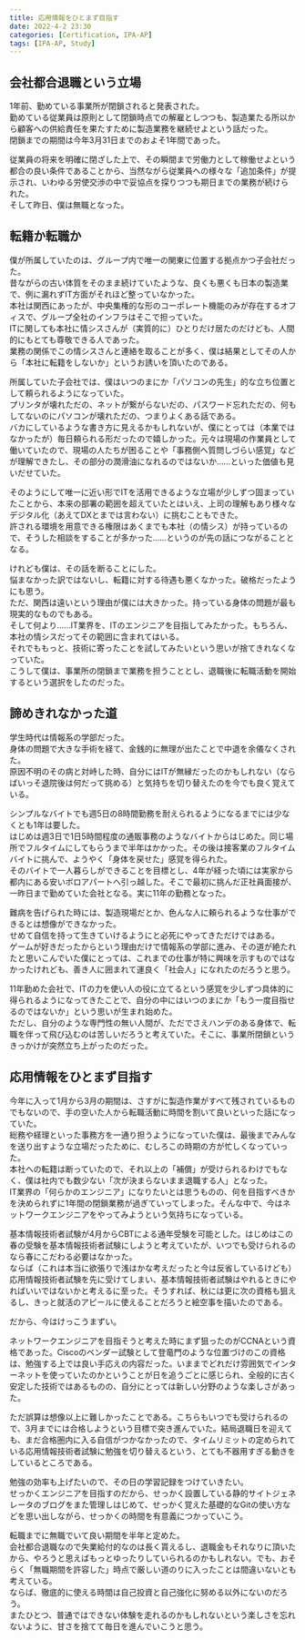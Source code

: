 ```yaml
---
title: 応用情報をひとまず目指す
date: 2022-4-2 23:30
categories: [Certification, IPA-AP]
tags: [IPA-AP, Study]
---
```


## 会社都合退職という立場

1年前、勤めている事業所が閉鎖されると発表された。  
勤めている従業員は原則として閉鎖時点での解雇としつつも、製造業たる所以から顧客への供給責任を果たすために製造業務を継続せよという話だった。  
閉鎖までの期間は今年3月31日までのおよそ1年間であった。

従業員の将来を明確に閉ざした上で、その瞬間まで労働力として稼働せよという都合の良い条件であることから、当然ながら従業員への様々な「追加条件」が提示され、いわゆる労使交渉の中で妥協点を探りつつも期日までの業務が続けられた。  
そして昨日、僕は無職となった。

## 転籍か転職か

僕が所属していたのは、グループ内で唯一の関東に位置する拠点かつ子会社だった。  
昔ながらの古い体質をそのまま続けていたような、良くも悪くも日本の製造業で、例に漏れずIT方面がそれほど整っていなかった。  
本社は関西にあったが、中央集権的な形のコーポレート機能のみが存在するオフィスで、グループ全社のインフラはそこで担っていた。  
ITに関しても本社に情シスさんが（実質的に）ひとりだけ居たのだけども、人間的にもとても尊敬できる人であった。  
業務の関係でこの情シスさんと連絡を取ることが多く、僕は結果としてその人から「本社に転籍をしないか」というお誘いを頂いたのである。

所属していた子会社では、僕はいつのまにか「パソコンの先生」的な立ち位置として頼られるようになっていた。  
プリンタが壊れただの、ネットが繋がらないだの、パスワード忘れただの、何もしてないのにパソコンが壊れただの、つまりよくある話である。  
バカにしているような書き方に見えるかもしれないが、僕にとっては（本業ではなかったが）毎日頼られる形だったので嬉しかった。元々は現場の作業員として働いていたので、現場の人たちが困ることや「事務側へ質問しづらい感覚」などが理解できたし、その部分の潤滑油になれるのではないか……といった価値も見いだせていた。

そのようにして唯一に近い形でITを活用できるような立場が少しずつ固まっていたことから、本来の部署の範囲を超えていたとはいえ、上司の理解もあり様々なデジタル化（あえてDXとまでは言わない）に挑むこともできた。  
許される環境を用意できる権限はあくまでも本社（の情シス）が持っているので、そうした相談をすることが多かった……というのが先の話につながることとなる。

けれども僕は、その話を断ることにした。  
悩まなかった訳ではないし、転籍に対する待遇も悪くなかった。破格だったようにも思う。  
ただ、関西は遠いという理由が僕には大きかった。持っている身体の問題が最も現実的なものでもある。  
そして何より……IT業界を、ITのエンジニアを目指してみたかった。もちろん、本社の情シスだってその範囲に含まれてはいる。  
それでももっと、技術に寄ったことを試してみたいという思いが捨てきれなくなっていた。  
こうして僕は、事業所の閉鎖まで業務を担うこととし、退職後に転職活動を開始するという選択をしたのだった。

## 諦めきれなかった道

学生時代は情報系の学部だった。  
身体の問題で大きな手術を経て、金銭的に無理が出たことで中退を余儀なくされた。  
原因不明のその病と対峙した時、自分にはITが無縁だったのかもしれない（ならばいっそ退院後は何だって挑める）と気持ちを切り替えたのを今でも良く覚えている。

シンプルなバイトでも週5日の8時間勤務を耐えられるようになるまでには少なくとも1年は要した。  
はじめは週3日で1日5時間程度の通販事務のようなバイトからはじめた。同じ場所でフルタイムにしてもらうまで半年はかかった。その後は接客業のフルタイムバイトに挑んで、ようやく「身体を戻せた」感覚を得られた。  
そのバイトで一人暮らしができることを目標とし、4年が経った頃には実家から都内にある安いボロアパートへ引っ越した。そこで最初に挑んだ正社員面接が、一昨日まで勤めていた会社となる。実に11年の勤務となった。

難病を告げられた時には、製造現場だとか、色んな人に頼られるような仕事ができるとは想像ができなかった。  
せめて自信を持って生きていけるようにと必死にやってきただけではある。  
ゲームが好きだったからという理由だけで情報系の学部に進み、その道が絶たれたと思いこんでいた僕にとっては、これまでの仕事が特に興味を示すものではなかったけれども、善き人に囲まれて運良く「社会人」になれたのだろうと思う。

11年勤めた会社で、ITの力を使い人の役に立てるという感覚を少しずつ具体的に得られるようになってきたことで、自分の中にはいつのまにか「もう一度目指せるのではないか」という思いが生まれ始めた。  
ただし、自分のような専門性の無い人間が、ただでさえハンデのある身体で、転職を伴って飛び込むのは苦しいだろうと考えていた。そこに、事業所閉鎖というきっかけが突然立ち上がったのだった。

## 応用情報をひとまず目指す

今年に入って1月から3月の期間は、さすがに製造作業がすべて残されているものでもないので、手の空いた人から転職活動に時間を割いて良いといった話になっていた。  
総務や経理といった事務方を一通り担うようになっていた僕は、最後までみんなを送り出すような立場だったために、むしろこの時期の方が忙しくなっていった。  
本社への転籍は断っていたので、それ以上の「補償」が受けられるわけでもなく、僕は社内でも数少ない「次が決まらないまま退職する人」となった。  
IT業界の「何らかのエンジニア」になりたいとは思うものの、何を目指すべきかを決められずに1年間の閉鎖業務が過ぎていってしまった。そんな中で、今はネットワークエンジニアをやってみようという気持ちになっている。

基本情報技術者試験が4月からCBTによる通年受験を可能とした。はじめはこの春の受験を基本情報技術者試験にしようと考えていたが、いつでも受けられるのなら春にこだわる必要はなかった。  
ならば（これは本当に欲張りで浅はかな考えだったと今は反省しているけども）応用情報技術者試験を先に受けてしまい、基本情報技術者試験はやれるときにやればいいではないかと考えるに至った。そうすれば、秋には更に次の資格も狙えるし、きっと就活のアピールに使えることだろうと絵空事を描いたのである。

だから、今はけっこうまずい。

ネットワークエンジニアを目指そうと考えた時にまず狙ったのがCCNAという資格であった。Ciscoのベンダー試験として登竜門のような位置づけのこの資格は、勉強する上では良い手応えの内容だった。いままでどれだけ雰囲気でインターネットを使っていたのかということが日を追うごとに感じられ、全般的に古く安定した技術ではあるものの、自分にとっては新しい分野のような楽しさがあった。

ただ誤算は想像以上に難しかったことである。こちらもいつでも受けられるので、3月までには合格しようという目標で突き進んでいた。結局退職日を迎えても、まだ合格圏内に入る自信がつかなかったので、タイムリミットの定められている応用情報技術者試験に勉強を切り替えるという、とても不器用すぎる動きをしているところである。

勉強の効率も上げたいので、その日の学習記録をつけていきたい。  
せっかくエンジニアを目指すのだから、せっかく設置している静的サイトジェネレータのブログをまた管理しはじめて、せっかく覚えた基礎的なGitの使い方などを思い出しながら、せっかくの時間を有意義につかっていこう。

転職までに無職でいて良い期間を半年と定めた。  
会社都合退職なので失業給付的なのは長く貰えるし、退職金もそれなりに頂いたから、やろうと思えばもっとゆったりしていられるのかもしれない。でも、おそらく「無職期間を許容した」時点で厳しい道のりに入ったことは間違いないとも考えている。  
ならば、徹底的に使える時間は自己投資と自己強化に努める以外にないのだろう。  
またひとつ、普通ではできない体験を走れるのかもしれないという楽しさを忘れないように、甘さを捨てて毎日を進んでいこうと思う。